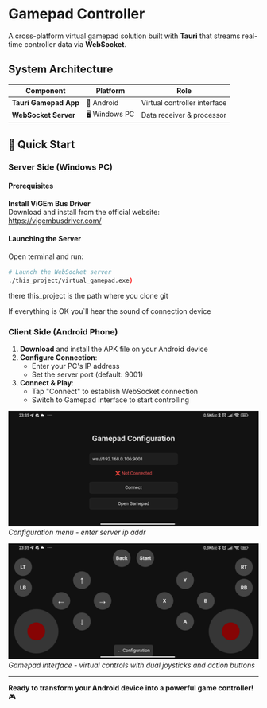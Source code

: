 # Gamepad Controller  

A cross-platform virtual gamepad solution built with **Tauri** that streams real-time controller data via **WebSocket**.

## System Architecture  

| Component | Platform | Role |
|-----------|----------|------|
| **Tauri Gamepad App** | 📱 Android | Virtual controller interface |
| **WebSocket Server** | 🖥️ Windows PC | Data receiver & processor |

## 🚀 Quick Start  

### Server Side (Windows PC)

#### Prerequisites
**Install ViGEm Bus Driver**  
   Download and install from the official website:  
   https://vigembusdriver.com/

#### Launching the Server
Open terminal and run:

```bash
# Launch the WebSocket server
./this_project/virtual_gamepad.exe)
```
there this_project is the path where you clone git

If everything is OK you`ll hear the sound of connection device

### Client Side (Android Phone)  
1. **Download** and install the APK file on your Android device
2. **Configure Connection**:
   - Enter your PC's IP address
   - Set the server port (default: 9001)
3. **Connect & Play**:
   - Tap "Connect" to establish WebSocket connection
   - Switch to Gamepad interface to start controlling

![Configuration Screen](Configuration.png)
*Configuration menu - enter server ip addr*

![Gamepad Interface](Gamepad.png)  
*Gamepad interface - virtual controls with dual joysticks and action buttons*

---

**Ready to transform your Android device into a powerful game controller!** 🎮